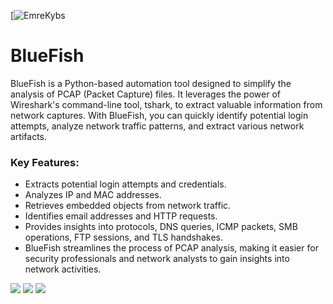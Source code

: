 [![EmreKybs](https://img.shields.io/badge/MadeBy-EmreKybs-blue)
# BlueFish

BlueFish is a Python-based automation tool designed to simplify the analysis of PCAP (Packet Capture) files. It leverages the power of Wireshark's command-line tool, tshark, to extract valuable information from network captures. With BlueFish, you can quickly identify potential login attempts, analyze network traffic patterns, and extract various network artifacts.

### Key Features:
* Extracts potential login attempts and credentials.
* Analyzes IP and MAC addresses.
* Retrieves embedded objects from network traffic.
* Identifies email addresses and HTTP requests.
* Provides insights into protocols, DNS queries, ICMP packets, SMB operations, FTP sessions, and TLS handshakes.
* BlueFish streamlines the process of PCAP analysis, making it easier for security professionals and network analysts to gain insights into network activities.

<img src="https://github.com/emrekybs/BlueFish/blob/main/1.png">
<img src="https://github.com/emrekybs/BlueFish/blob/main/2.png">
<img src="https://github.com/emrekybs/BlueFish/blob/main/3.png">
